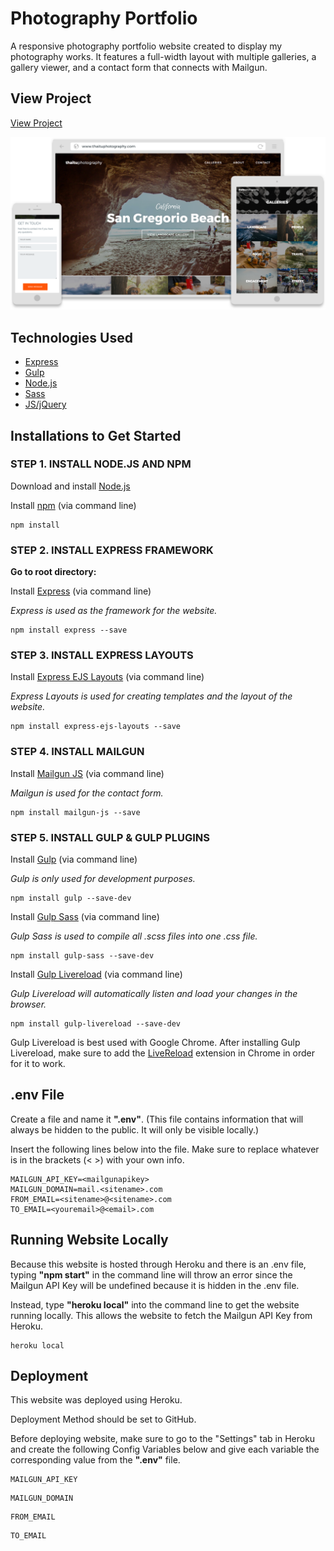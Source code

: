 # Photography Portfolio
A responsive photography portfolio website created to display my photography works. It features a full-width layout with multiple galleries, a gallery viewer, and a contact form that connects with Mailgun.

## View Project

[View Project](http://www.thaituphotography.com "Thai Tu Photography")

[![Thai Tu Photography](https://raw.githubusercontent.com/thaitwo/photography/master/public/images/screenshot.png)](http://www.thaituphotography.com)

## Technologies Used
* [Express](http://expressjs.com/)
* [Gulp](http://gulpjs.com/)
* [Node.js](https://nodejs.org/en/)
* [Sass](http://sass-lang.com/)
* [JS/jQuery](https://jquery.com/)

## Installations to Get Started

### STEP 1. INSTALL NODE.JS AND NPM
Download and install [Node.js](https://nodejs.org/en/download/)

Install [npm](https://docs.npmjs.com/cli/install) (via command line)

```
npm install
```

### STEP 2. INSTALL EXPRESS FRAMEWORK

**Go to root directory:**

Install [Express](http://expressjs.com/) (via command line)

_Express is used as the framework for the website._

```
npm install express --save
```

### STEP 3. INSTALL EXPRESS LAYOUTS

Install [Express EJS Layouts](https://www.npmjs.com/package/express-ejs-layouts) (via command line)

_Express Layouts is used for creating templates and the layout of the website._

```
npm install express-ejs-layouts --save
```

### STEP 4. INSTALL MAILGUN

Install [Mailgun JS](https://www.npmjs.com/package/mailgun-js) (via command line)

_Mailgun is used for the contact form._

```
npm install mailgun-js --save
```

### STEP 5. INSTALL GULP & GULP PLUGINS

Install [Gulp](https://www.npmjs.com/package/gulp-install) (via command line)

_Gulp is only used for development purposes._

```
npm install gulp --save-dev
```

Install [Gulp Sass](https://www.npmjs.com/package/gulp-sass) (via command line)

_Gulp Sass is used to compile all .scss files into one .css file._

```
npm install gulp-sass --save-dev
```

Install [Gulp Livereload](https://www.npmjs.com/package/gulp-livereload) (via command line)

_Gulp Livereload will automatically listen and load your changes in the browser._

```
npm install gulp-livereload --save-dev
```

Gulp Livereload is best used with Google Chrome. After installing Gulp Livereload, make sure to add the [LiveReload](https://chrome.google.com/webstore/detail/livereload/jnihajbhpnppcggbcgedagnkighmdlei) extension in Chrome in order for it to work.

## .env File

Create a file and name it **".env"**. (This file contains information that will always be hidden to the public. It will only be visible locally.)

Insert the following lines below into the file. Make sure to replace whatever is in the brackets (< >) with your own info.

```
MAILGUN_API_KEY=<mailgunapikey>
MAILGUN_DOMAIN=mail.<sitename>.com
FROM_EMAIL=<sitename>@<sitename>.com
TO_EMAIL=<youremail>@<email>.com
```

## Running Website Locally

Because this website is hosted through Heroku and there is an .env file, typing **"npm start"** in the command line will throw an error since the Mailgun API Key will be undefined because it is hidden in the .env file.

Instead, type **"heroku local"** into the command line to get the website running locally. This allows the website to fetch the Mailgun API Key from Heroku.

```
heroku local
```

## Deployment
This website was deployed using Heroku.

Deployment Method should be set to GitHub.

Before deploying website, make sure to go to the "Settings" tab in Heroku and create the following Config Variables below and give each variable the corresponding value from the **".env"** file.

```
MAILGUN_API_KEY
```

```
MAILGUN_DOMAIN
```

```
FROM_EMAIL
```

```
TO_EMAIL
```
